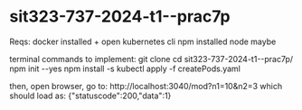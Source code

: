 # sit323-737-2024-t1--prac7p

Reqs:
docker installed + open 
kubernetes cli 
npm installed 
node maybe 

terminal commands to implement:
git clone <repository>
cd sit323-737-2024-t1--prac7p/
npm init --yes
npm install -s 
kubectl apply -f createPods.yaml

then, open browser, go to:
http://localhost:3040/mod?n1=10&n2=3
which should load as: 
{"statuscode":200,"data":1}